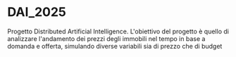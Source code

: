 # DAI_2025
Progetto Distributed Artificial Intelligence. L'obiettivo del progetto è quello di analizzare l'andamento dei prezzi degli immobili nel tempo in base a domanda e offerta, simulando diverse variabili sia di prezzo che di budget 
